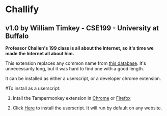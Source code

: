 # Challify
## v1.0 by William Timkey - CSE199 - University at Buffalo

**Professor Challen's 199 class is all about the Internet, so it's time we made the Internet all about him.**

This extension replaces any common name from [this database](https://github.com/enorvelle/NameDatabases/blob/master/NamesDatabases/first%20names/us.txt). It's unnecessarily long, but it was hard to find one with a good length.

It can be installed as either a userscript, or a developer chrome extension.

#To install as a userscript:

1. Intall the Tampermonkey extension in [Chrome](https://chrome.google.com/webstore/detail/tampermonkey/dhdgffkkebhmkfjojejmpbldmpobfkfo) or [Firefox](https://addons.mozilla.org/en-US/firefox/addon/tampermonkey/) 

2. Click [Here](https://github.com/wtimkey/Challify/raw/master/Userscript/Challify.user.js) to install the userscript. It will run by default on any website.

